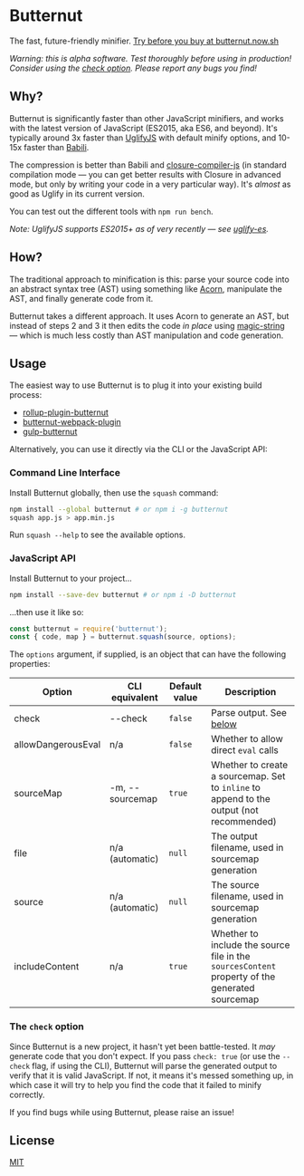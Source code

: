 # Butternut

The fast, future-friendly minifier. [Try before you buy at butternut.now.sh](https://butternut.now.sh)

*Warning: this is alpha software. Test thoroughly before using in production! Consider using the [check option](#the-check-option). Please report any bugs you find!*


## Why?

Butternut is significantly faster than other JavaScript minifiers, and works with the latest version of JavaScript (ES2015, aka ES6, and beyond). It's typically around 3x faster than [UglifyJS](https://github.com/mishoo/UglifyJS2) with default minify options, and 10-15x faster than [Babili](https://github.com/babel/babili).

The compression is better than Babili and [closure-compiler-js](https://github.com/google/closure-compiler-js) (in standard compilation mode — you can get better results with Closure in advanced mode, but only by writing your code in a very particular way). It's *almost* as good as Uglify in its current version.

You can test out the different tools with `npm run bench`.

*Note: UglifyJS supports ES2015+ as of very recently — see [uglify-es](https://www.npmjs.com/package/uglify-es).*


## How?

The traditional approach to minification is this: parse your source code into an abstract syntax tree (AST) using something like [Acorn](https://github.com/ternjs/acorn), manipulate the AST, and finally generate code from it.

Butternut takes a different approach. It uses Acorn to generate an AST, but instead of steps 2 and 3 it then edits the code *in place* using [magic-string](https://github.com/Rich-Harris/magic-string) — which is much less costly than AST manipulation and code generation.


## Usage

The easiest way to use Butternut is to plug it into your existing build process:

* [rollup-plugin-butternut](https://github.com/rollup/rollup-plugin-butternut)
* [butternut-webpack-plugin](https://github.com/Apercu/butternut-webpack-plugin)
* [gulp-butternut](https://github.com/etsms/gulp-butternut)

Alternatively, you can use it directly via the CLI or the JavaScript API:


### Command Line Interface

Install Butternut globally, then use the `squash` command:

```bash
npm install --global butternut # or npm i -g butternut
squash app.js > app.min.js
```

Run `squash --help` to see the available options.


### JavaScript API

Install Butternut to your project...

```bash
npm install --save-dev butternut # or npm i -D butternut
```

...then use it like so:

```js
const butternut = require('butternut');
const { code, map } = butternut.squash(source, options);
```

The `options` argument, if supplied, is an object that can have the following properties:

| Option             | CLI equivalent  | Default value | Description                                                                                    |
|--------------------|-----------------|---------------|------------------------------------------------------------------------------------------------|
| check              | --check         | `false`       | Parse output. See [below](#the-check-option)                                                   |
| allowDangerousEval | n/a             | `false`       | Whether to allow direct `eval` calls                                                           |
| sourceMap          | -m, --sourcemap | `true`        | Whether to create a sourcemap. Set to `inline` to append to the output (not recommended)       |
| file               | n/a (automatic) | `null`        | The output filename, used in sourcemap generation                                              |
| source             | n/a (automatic) | `null`        | The source filename, used in sourcemap generation                                              |
| includeContent     | n/a             | `true`        | Whether to include the source file in the `sourcesContent` property of the generated sourcemap |


### The `check` option

Since Butternut is a new project, it hasn't yet been battle-tested. It *may* generate code that you don't expect. If you pass `check: true` (or use the `--check` flag, if using the CLI), Butternut will parse the generated output to verify that it is valid JavaScript. If not, it means it's messed something up, in which case it will try to help you find the code that it failed to minify correctly.

If you find bugs while using Butternut, please raise an issue!


## License

[MIT](LICENSE)
